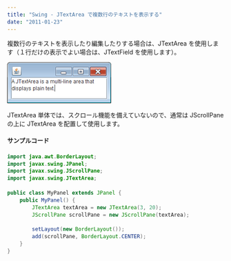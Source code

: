 ```yaml
---
title: "Swing - JTextArea で複数行のテキストを表示する"
date: "2011-01-23"
---
```


複数行のテキストを表示したり編集したりする場合は、JTextArea を使用します（１行だけの表示でよい場合は、JTextField を使用します）。

![jtextarea-multiline.png](./jtextarea-multiline.png)

JTextArea 単体では、スクロール機能を備えていないので、通常は JScrollPane の上に JTextArea を配置して使用します。

#### サンプルコード

~~~ java
import java.awt.BorderLayout;
import javax.swing.JPanel;
import javax.swing.JScrollPane;
import javax.swing.JTextArea;

public class MyPanel extends JPanel {
    public MyPanel() {
        JTextArea textArea = new JTextArea(3, 20);
        JScrollPane scrollPane = new JScrollPane(textArea);

        setLayout(new BorderLayout());
        add(scrollPane, BorderLayout.CENTER);
    }
}
~~~

